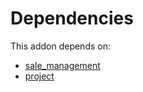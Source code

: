 # Dependencies

This addon depends on:

- [sale_management](../../../../odoo-bringout-oca-ocb-sale_management)
- [project](../../../../../oca-ocb-project/odoo-bringout-oca-ocb-project)
